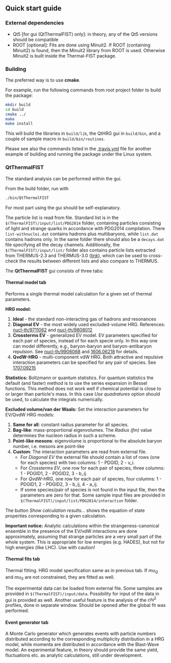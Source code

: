 ## Quick start guide

### External dependencies

- Qt5 [for gui (QtThermalFIST) only]: in theory, any of the Qt5 versions should be compatible
- ROOT [optional]: Fits are done using Minuit2. If ROOT (containing Minuit2) is found, then the Minuit2 library from ROOT is used. Otherwise Minuit2 is built inside the Thermal-FIST package.

### Building

The preferred way is to use **cmake**.

For example, run the following commands from root project folder to build the package:
```bash
mkdir build
cd build
cmake ../
make
make install
```

This will build the libraries in `build/lib`, the QtHRG gui in `build/bin`,
and a couple of sample macro in `build/bin/routines`.

Please see also the commands listed in the [.travis.yml](../.travis.yml) file for another example of building and running the package under the Linux system.

### QtThermalFIST

The standard analysis can be performed within the gui.

From the build folder, run with
```bash
./bin/QtThermalFIST
```

For most part using the gui should be self-explanatory. 

The particle list is read from file.
Standard list is in the `$(ThermalFIST)/input/list/PDG2014` folder, containing particles consisting of light and strange quarks in accordance with PDG2014 compilation.
There `list-withnuclei.dat` contains hadrons plus multibaryons, while `list.dat` contains hadrons only. In the same folder there should also be a `decays.dat` file specifying all the decay channels.
Additionally, the `$(ThermalFIST)/input/list/` folder also contains particle lists extracted from THERMUS-2.3 and THERMUS-3.0 ([link](http://www.phy.uct.ac.za/phy/people/academic/wheaton/research)), which can be used to cross-check the results between different lists and also compare to THERMUS.

The **QtThermalFIST** gui consists of three tabs:

#### Thermal model tab

Performs a single thermal model calculation for a given set of thermal parameters.

**HRG model:**

1. **Ideal** - the standard non-interacting gas of hadrons and resonances
2. **Diagonal EV** - the most widely used excluded-volume HRG. References: [nucl-th/9711062](https://arxiv.org/abs/nucl-th/9711062) and [nucl-th/9808012](https://arxiv.org/abs/nucl-th/9808012) 
3. **Crossterms EV** - generalized EV model. EV parameters specified for each pair of species, instead of for each specie only. In this way one can model differently, e.g., baryon-baryon and baryon-antibaryon repulsion. See [nucl-th/9906068](https://arxiv.org/abs/nucl-th/9906068) and [1606.06218](https://arxiv.org/abs/1606.06218) for details.
4. **QvdW-HRG** - multi-component vdW HRG. Both attractive and repulsive interaction parameters can be specified for any pair of species. See [1707.09215](https://arxiv.org/abs/1707.09215)

**Statistics:** Boltzmann or quantum statistics. For quantum statistics the default (and faster) method is to use the series expansion in Bessel functions. This method does not work well if chemical potential is close to or larger than particle's mass. In this case *Use quadratures* option should be used, to calculate the integrals numerically.

**Excluded volume/van der Waals:** 
Set the interaction parameters for EV/QvdW HRG models:

1. **Same for all**: constant radius parameter for all species.
2. **Bag-like**: mass-proportional eigenvolumes. The *Radius (fm)* value determines the nucleon radius in such a scheme.
3. **Point-like mesons**: eigenvolume is proportional to the absolute baryon number, i.e. mesons are point-like
4. **Custom**: The interaction parameters are read from external file. 
   * For *Diagonal EV* the external file should contain a list of rows (one for each species) with two columns: 1 - PDGID, 2 - v_i. 
   * For *Crossterms EV*, one row for each pair of species, three columns: 1 - PDGID1, 2 - PDGID2, 3 - b_ij. 
   * For *QvdW-HRG*, one row for each pair of species, four columns: 1 - PDGID1, 2 - PDGID2, 3 - b_ij, 4 - a_ij. 
   * If some species/pair of species is not found in the input file, then the parameters are zero for that. Some sample input files are provided in `$(ThermalFIST)/input/list/PDG2014/interaction` folder.

The button *Show calculation results...* shows the equation of state properties corresponding to a given calculation.

**Important notice:** Analytic calculations within the strangeness-canonical ensemble in the presence of the EV/vdW interactions are done approximately, assuming that strange particles are a very small part of the whole system. This is appropriate for low energies (e.g. HADES), but not for high energies (like LHC). Use with caution!

#### Thermal fits tab

Thermal fitting. HRG model specification same as in previous tab.
If $mu_Q$ and $mu_S$ are not constrained, they are fitted as well.

The experimental data can be loaded from external file. Some samples are provided in `$(ThermalFIST)/input/data`. Possibility for input of the data in gui is provided as well.
Another useful feature is the analysis of the $chi^2$ profiles, done in separate window. Should be opened after the global fit was performed.

#### Event generator tab

A Monte Carlo generator which generates events with particle numbers distributed according to the corresponding multiplicity distribution in a HRG model, while momenta are distributed in accordance with the Blast-Wave model. An experimental feature, in theory should provide the same yield, fluctuations etc. as analytic calculations, still under development.
